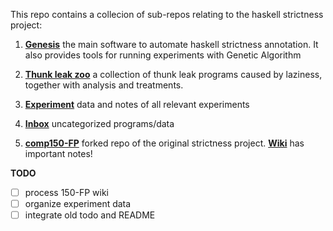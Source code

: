 This repo contains a collecion of sub-repos relating to the haskell strictness project: 

1. [**Genesis**](https://github.com/remysucre/Genesis) the main software to automate haskell strictness annotation. 
It also provides tools for running experiments with Genetic Algorithm

2. [**Thunk leak zoo**](https://github.com/remysucre/haskell-thunk-leak-zoo) a collection of thunk leak programs
caused by laziness, together with analysis and treatments. 

3. [**Experiment**](https://github.com/remysucre/strict-experiments) data and notes of all relevant experiments

4. [**Inbox**](https://github.com/remysucre/repo-inbox) uncategorized programs/data

5. [**comp150-FP**](https://github.com/remysucre/comp150-FP) forked repo of the original strictness project. 
[**Wiki**](https://github.com/remysucre/comp150-FP/wiki) has important notes! 

**TODO**

- [ ] process 150-FP wiki
- [ ] organize experiment data
- [ ] integrate old todo and README
